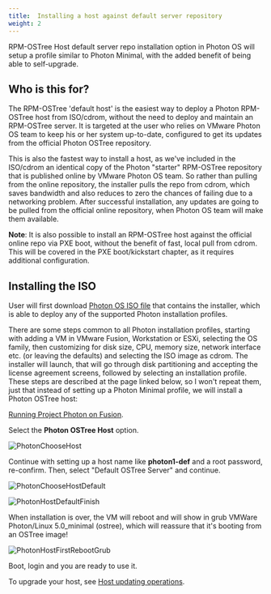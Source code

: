 ```yaml
---
title:  Installing a host against default server repository
weight: 2
---
```


RPM-OSTree Host default server repo installation option in Photon OS will setup a profile similar to Photon Minimal, with the added benefit of being able to self-upgrade.   

## Who is this for?

The RPM-OSTree 'default host' is the easiest way to deploy a Photon RPM-OSTree host from ISO/cdrom, without the need to deploy and maintain an RPM-OSTree server. It is targeted at the user who relies on VMware Photon OS team to keep his or her system up-to-date, configured to get its updates from the official Photon OSTree repository.

This is also the fastest way to install a host, as we've included in the ISO/cdrom an identical copy of the Photon "starter" RPM-OSTree repository that is published online by VMware Photon OS team. So rather than pulling from the online repository, the installer pulls the repo from cdrom, which saves bandwidth and also reduces to zero the chances of failing due to a networking problem. After successful installation, any updates are going to be pulled from the official online repository, when Photon OS team will make them available.    

**Note**: It is also possible to install an RPM-OSTree host against the official online repo via PXE boot, without the benefit of fast, local pull from cdrom. This will be covered in the PXE boot/kickstart chapter, as it requires additional configuration.

## Installing the ISO

User will first download [Photon OS ISO file](https://github.com/vmware/photon/wiki/Downloading-Photon-OS) that contains the installer, which is able to deploy any of the supported Photon installation profiles.

There are some steps common to all Photon installation profiles, starting with adding a VM in VMware Fusion, Workstation or ESXi, selecting the OS family, then customizing for disk size, CPU, memory size, network interface etc. (or leaving the defaults) and selecting the ISO image as cdrom. The installer will launch, that will go through disk partitioning and accepting the license agreement screens, followed by selecting an installation profile.
These steps are described at the page linked below, so I won't repeat them, just that instead of setting up a Photon Minimal profile, we will install a Photon OSTree host:   

[Running Project Photon on Fusion](./installation-guide/run-photon-on-fusion/).

Select the **Photon OSTree Host** option.

![PhotonChooseHost](./images/rpmostree-install-options.png)

Continue with setting up a host name like **photon1-def** and a root password, re-confirm.
Then, select "Default OSTree Server" and continue.

![PhotonChooseHostDefault](./images/rpmostree-default.png)

![PhotonHostDefaultFinish](./images/photon-os-finish.png)

When installation is over, the VM will reboot and will show in grub VMWare Photon/Linux 5.0_minimal (ostree), which will reassure that it's booting from an OSTree image!  

![PhotonHostFirstRebootGrub](./images/rpmostree-grub.png)  

Boot, login and you are ready to use it.

To upgrade your host, see [Host updating operations](./administration-guide/photon-rpm-ostree/host-updating-operations/).


